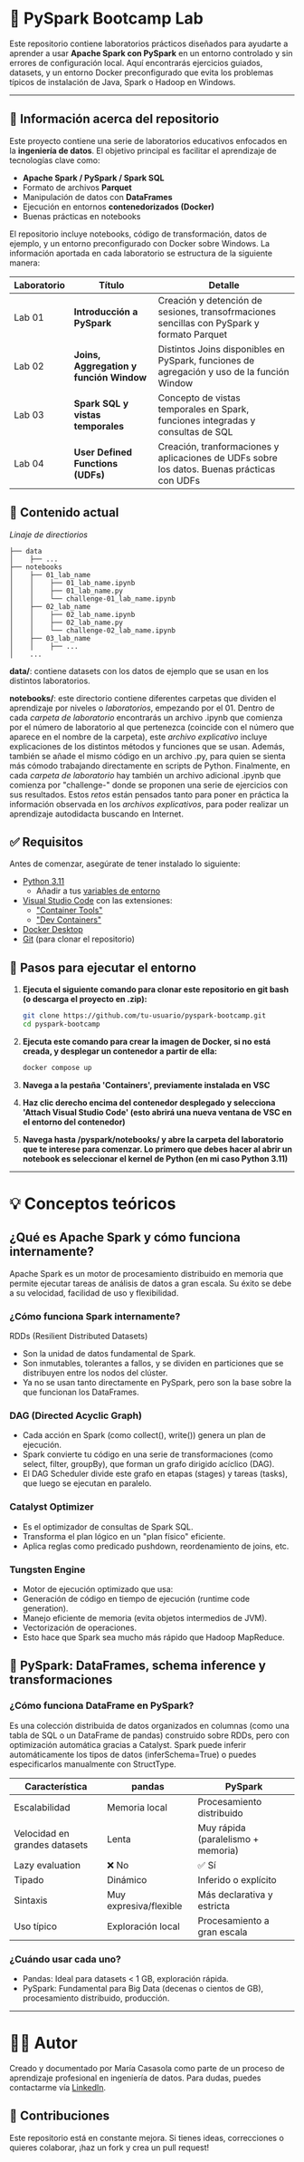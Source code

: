 # 🧪 PySpark Bootcamp Lab

Este repositorio contiene laboratorios prácticos diseñados para ayudarte a aprender a usar **Apache Spark con PySpark** en un entorno controlado y sin errores de configuración local. Aquí encontrarás ejercicios guiados, datasets, y un entorno Docker preconfigurado que evita los problemas típicos de instalación de Java, Spark o Hadoop en Windows.

---

## 📁 Información acerca del repositorio

Este proyecto contiene una serie de laboratorios educativos enfocados en la **ingeniería de datos**. El objetivo principal es facilitar el aprendizaje de tecnologías clave como:

- **Apache Spark / PySpark / Spark SQL**
- Formato de archivos **Parquet**
- Manipulación de datos con **DataFrames**
- Ejecución en entornos **contenedorizados (Docker)**
- Buenas prácticas en notebooks

El repositorio incluye notebooks, código de transformación, datos de ejemplo, y un entorno preconfigurado con Docker sobre Windows. La información aportada en cada laboratorio se estructura de la siguiente manera:

| Laboratorio | Título | Detalle |
| ------------- | -------------------------- | ---------- |
| Lab 01 | **Introducción a PySpark** | Creación y detención de sesiones, transofrmaciones sencillas con PySpark y formato Parquet |
| Lab 02 | **Joins, Aggregation y función Window** | Distintos Joins disponibles en PySpark, funciones de agregación y uso de la función Window |
| Lab 03 | **Spark SQL y vistas temporales** | Concepto de vistas temporales en Spark, funciones integradas y consultas de SQL |
| Lab 04 | **User Defined Functions (UDFs)** | Creación, tranformaciones y aplicaciones de UDFs sobre los datos. Buenas prácticas con UDFs |


## 🧠 Contenido actual
*Linaje de directiorios*
```
├── data
│    ├── ...
├── notebooks
│    ├── 01_lab_name
│    │    ├── 01_lab_name.ipynb
│    │    ├── 01_lab_name.py
│    │    └── challenge-01_lab_name.ipynb
│    ├── 02_lab_name
│    │    ├── 02_lab_name.ipynb
│    │    ├── 02_lab_name.py
│    │    └── challenge-02_lab_name.ipynb
│    ├── 03_lab_name
│    │    ├── ...
│    ...
```

**data/**: contiene datasets con los datos de ejemplo que se usan en los distintos laboratorios.

**notebooks/**: este directorio contiene diferentes carpetas que dividen el aprendizaje por niveles o *laboratorios*, empezando por el 01. Dentro de cada *carpeta de laboratorio* encontrarás un archivo .ipynb que comienza por el número de laboratorio al que pertenezca (coincide con el número que aparece en el nombre de la carpeta), este *archivo explicativo* incluye explicaciones de los distintos métodos y funciones que se usan. Además, también se añade el mismo código en un archivo .py, para quien se sienta más cómodo trabajando directamente en scripts de Python. Finalmente, en cada *carpeta de laboratorio* hay también un archivo adicional .ipynb que comienza por "challenge-" donde se proponen una serie de ejercicios con sus resultados. Estos *retos* están pensados tanto para poner en práctica la información observada en los *archivos explicativos*, para poder realizar un aprendizaje autodidacta buscando en Internet.  

## ✅ Requisitos

Antes de comenzar, asegúrate de tener instalado lo siguiente:

- [Python 3.11](https://www.python.org/downloads/)
    - Añadir a tus [variables de entorno](https://tecnoloco.istocks.club/como-agregar-python-a-la-variable-path-de-windows-wiki-util/2020-10-14/)
- [Visual Studio Code](https://code.visualstudio.com/download) con las extensiones:
    - ["Container Tools"](https://marketplace.visualstudio.com/items?itemName=ms-azuretools.vscode-containers)
    - ["Dev Containers"](https://marketplace.visualstudio.com/items?itemName=ms-vscode-remote.remote-containers)
- [Docker Desktop](https://www.docker.com/get-started/)
- [Git](https://git-scm.com/downloads) (para clonar el repositorio)

## 🚀 Pasos para ejecutar el entorno

1. **Ejecuta el siguiente comando para clonar este repositorio en git bash (o descarga el proyecto en .zip):**

   ```bash
   git clone https://github.com/tu-usuario/pyspark-bootcamp.git
   cd pyspark-bootcamp
   ```

2. **Ejecuta este comando para crear la imagen de Docker, si no está creada, y desplegar un contenedor a partir de ella:**

    ```bash
    docker compose up
    ```

3. **Navega a la pestaña 'Containers', previamente instalada en VSC**
4. **Haz clic derecho encima del contenedor desplegado y selecciona 'Attach Visual Studio Code' (esto abrirá una nueva ventana de VSC en el entorno del contenedor)**
5. **Navega hasta /pyspark/notebooks/ y abre la carpeta del laboratorio que te interese para comenzar. Lo primero que debes hacer al abrir un notebook es seleccionar el kernel de Python (en mi caso Python 3.11)**

---

# 💡 Conceptos teóricos

## ¿Qué es Apache Spark y cómo funciona internamente?
Apache Spark es un motor de procesamiento distribuido en memoria que permite ejecutar tareas de análisis de datos a gran escala. Su éxito se debe a su velocidad, facilidad de uso y flexibilidad.

### ¿Cómo funciona Spark internamente?
RDDs (Resilient Distributed Datasets)
- Son la unidad de datos fundamental de Spark.
- Son inmutables, tolerantes a fallos, y se dividen en particiones que se distribuyen entre los nodos del clúster.
- Ya no se usan tanto directamente en PySpark, pero son la base sobre la que funcionan los DataFrames.

### DAG (Directed Acyclic Graph)
- Cada acción en Spark (como collect(), write()) genera un plan de ejecución.
- Spark convierte tu código en una serie de transformaciones (como select, filter, groupBy), que forman un grafo dirigido acíclico (DAG).
- El DAG Scheduler divide este grafo en etapas (stages) y tareas (tasks), que luego se ejecutan en paralelo.

### Catalyst Optimizer
- Es el optimizador de consultas de Spark SQL.
- Transforma el plan lógico en un "plan físico" eficiente.
- Aplica reglas como predicado pushdown, reordenamiento de joins, etc.

### Tungsten Engine
- Motor de ejecución optimizado que usa:
 - Generación de código en tiempo de ejecución (runtime code generation).
 - Manejo eficiente de memoria (evita objetos intermedios de JVM).
 - Vectorización de operaciones.
- Esto hace que Spark sea mucho más rápido que Hadoop MapReduce.

## 🧩 PySpark: DataFrames, schema inference y transformaciones
### ¿Cómo funciona DataFrame en PySpark?
Es una colección distribuida de datos organizados en columnas (como una tabla de SQL o un DataFrame de pandas) construido sobre RDDs, pero con optimización automática gracias a Catalyst.
Spark puede inferir automáticamente los tipos de datos (inferSchema=True) o puedes especificarlos manualmente con StructType.


| Característica                | pandas                 | PySpark                            |
| ----------------------------- | ---------------------- | ---------------------------------- |
| Escalabilidad                 | Memoria local          | Procesamiento distribuido          |
| Velocidad en grandes datasets | Lenta                  | Muy rápida (paralelismo + memoria) |
| Lazy evaluation               | ❌ No                   | ✅ Sí                               |
| Tipado                        | Dinámico               | Inferido o explícito               |
| Sintaxis                      | Muy expresiva/flexible | Más declarativa y estricta         |
| Uso típico                    | Exploración local      | Procesamiento a gran escala        |

### ¿Cuándo usar cada uno?
- Pandas: Ideal para datasets < 1 GB, exploración rápida.
- PySpark: Fundamental para Big Data (decenas o cientos de GB), procesamiento distribuido, producción.

---

# 🧑‍💻 Autor
Creado y documentado por María Casasola como parte de un proceso de aprendizaje profesional en ingeniería de datos.
Para dudas, puedes contactarme vía [LinkedIn](https://www.linkedin.com/in/mar%C3%ADa-casasola-calzadilla-303970184/).

## 🤝 Contribuciones
Este repositorio está en constante mejora. Si tienes ideas, correcciones o quieres colaborar, ¡haz un fork y crea un pull request!
